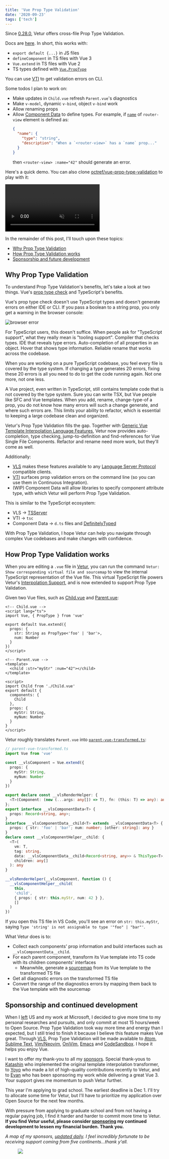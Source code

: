 ```yaml
---
title: 'Vue Prop Type Validation'
date: '2020-09-23'
tags: ['tech']
---
```


Since [0.28.0](https://github.com/vuejs/vetur/releases/tag/v0.28.0), Vetur offers cross-file Prop Type Validation.

Docs are [here](https://vuejs.github.io/vetur/interpolation.html#prop-type-validation). In short, this works with:

- `export default {...}` in JS files
- `defineComponent` in TS files with Vue 3
- `Vue.extend` in TS files with Vue 2
- TS types defined with [`Vue.PropType`](https://vuejs.org/v2/guide/typescript.html#Annotating-Props)

You can use [VTI](https://vuejs.github.io/vetur/vti.html) to get validation errors on CLI.

Some todos I plan to work on:

- Make updates in `Child.vue` refresh `Parent.vue`'s diagnostics
- Make `v-model`, dynamic `v-bind`, object `v-bind` work
- Allow renaming props
- Allow [Component Data](https://vuejs.github.io/vetur/component-data.html) to define types. For example, if [`name`](https://router.vuejs.org/api/#name) of `router-view` element is defined as:
  ```json
  {
    "name": {
      "type": "string",
      "description": "When a `<router-view>` has a `name` prop..."
    }
  }
  ```
  then `<router-view> :name="42"` should generate an error.

Here's a quick demo. You can also clone [octref/vue-prop-type-validation](https://github.com/octref/vue-prop-type-validation) to play with it:

<video autoplay loop muted playsinline controls>
  <source src="/media/vue-prop-type-validation/vue-prop-type-validation.mp4" type="video/mp4">
</video>

In the remainder of this post, I'll touch upon these topics:

- [Why Prop Type Validation](#why-prop-type-validation)
- [How Prop Type Validation works](#how-prop-type-validation-works)
- [Sponsorship and future development](#sponsorship-and-continued-development)

## Why Prop Type Validation

To understand Prop Type Validation's benefits, let's take a look at two things. Vue's [prop type check](https://vuejs.org/v2/guide/components-props.html#Type-Checks) and TypeScript's benefits.

Vue's prop type check doesn't use TypeScript types and doesn't generate errors on either IDE or CLI. If you pass a boolean to a string prop, you only get a warning in the browser console:

![browser error](vue-prop-type-check-error.png)

For TypeScript users, this doesn't suffice. When people ask for "TypeScript support", what they really mean is "tooling support". Compiler that checks types. IDE that reveals type errors. Auto-completion of all properties in an object. Hover that shows type information. Reliable rename that works across the codebase. 

When you are working on a pure TypeScript codebase, you feel every file is covered by the type system. If changing a type generates 20 errors, fixing these 20 errors is all you need to do to get the code running again. Not one more, not one less.

A Vue project, even written in TypeScript, still contains template code that is not covered by the type system. Sure you can write TSX, but Vue people like SFC and Vue templates. When you add, rename, change-type-of a prop, you do not know how many errors will such a change generate, and where such errors are. This limits your ability to refactor, which is essential to keeping a large codebase clean and organized.

Vetur's Prop Type Validation fills the gap. Together with [Generic Vue Template Interpolation Language Features](/generic-vue-template-interpolation-language-features), Vetur now provides auto-completion, type checking, jump-to-definition and find-references for Vue Single File Components. Refactor and rename need more work, but they'll come as well.

Additionally:

- [VLS](https://www.npmjs.com/package/vls) makes these features available to any [Language Server Protocol](https://microsoft.github.io/language-server-protocol/) compatible clients.
- [VTI](https://www.npmjs.com/package/vti) surfaces prop validation errors on the command line (so you can use them in Continuous Integration).
- (WIP) Component Data will allow libraries to specify component attribute type, with which Vetur will perform Prop Type Validation.

This is similar to the TypeScript ecosystem:

- VLS -> [TSServer](https://github.com/Microsoft/TypeScript/wiki/Standalone-Server-(tsserver))
- VTI -> `tsc`
- Component Data -> `d.ts` files and [DefinitelyTyped](https://github.com/DefinitelyTyped/DefinitelyTyped)

With Prop Type Validation, I hope Vetur can help you navigate through complex Vue codebases and make changes with confidence.

## How Prop Type Validation works

When you are editing a `.vue` file in [Vetur](https://github.com/vuejs/vetur), you can run the command `Vetur: Show corresponding virtual file and sourcemap` to view the internal TypeScript representation of the Vue file. This virtual TypeScript file powers Vetur's [Interpolation Support](https://vuejs.github.io/vetur/interpolation.html), and is now extended to support Prop Type Validation.

Given two Vue files, such as [Child.vue](https://github.com/octref/vue-prop-type-validation/blob/master/src/Child.vue) and [Parent.vue](https://github.com/octref/vue-prop-type-validation/blob/master/src/Parent.vue):

```vue
<!-- Child.vue -->
<script lang="ts">
import Vue, { PropType } from 'vue'

export default Vue.extend({
  props: {
    str: String as PropType<'foo' | 'bar'>,
    num: Number
  }
})
</script>
```

```vue
<!-- Parent.vue -->
<template>
  <child :str="myStr" :num="42"></child>
</template>

<script>
import Child from './Child.vue'
export default {
  components: {
    Child
  },
  props: {
    myStr: String,
    myNum: Number
  }
}
</script>
```

Vetur roughly translates `Parent.vue` into [`parent-vue-transformed.ts`](https://github.com/octref/vue-prop-type-validation/blob/master/src/parent-vue-transformed.ts):

```ts
// parent-vue-transformed.ts
import Vue from 'vue'

const __vlsComponent = Vue.extend({
  props: {
    myStr: String,
    myNum: Number
  }
})

export declare const __vlsRenderHelper: {
  <T>(Component: (new (...args: any[]) => T), fn: (this: T) => any): any;
};
export interface __vlsComponentData<T> {
  props: Record<string, any>;
}
interface __vlsComponentData__child<T> extends __vlsComponentData<T> {
  props: { str: 'foo' | 'bar'; num: number; [other: string]: any }
}
declare const __vlsComponentHelper__child: {
  <T>(
    vm: T,
    tag: string,
    data: __vlsComponentData__child<Record<string, any>> & ThisType<T>,
    children: any[]
  ): any
}

__vlsRenderHelper(__vlsComponent, function () {
  __vlsComponentHelper__child(
    this,
    'child',
    { props: { str: this.myStr, num: 42 } },
    []
  )
})
```

If you open this TS file in VS Code, you'll see an error on `str: this.myStr`, saying `Type 'string' is not assignable to type '"foo" | "bar"'`.

What Vetur does is to:
- Collect each components' prop information and build interfaces such as `__vlsComponentData__child`. 
- For each parent component, transform its Vue template into TS code with its children components' interfaces
  - Meanwhile, generate a [sourcemap](https://blog.matsu.io/generic-vue-template-interpolation-language-features#problems) from its Vue template to the transformed TS file
- Get all diagnostic errors on the transformed TS file
- Convert the range of the diagnostics errors by mapping them back to the Vue template with the sourcemap

## Sponsorship and continued development

When I [left](https://blog.matsu.io/on-leaving) US and my work at Microsoft, I decided to give more time to my personal researches and pursuits, and only commit at most 15 hours/week to Open Source. Prop Type Validation took way more time and energy than I expected, but I still tried to finish it because I believe this feature makes Vue great. Through [VLS](https://www.npmjs.com/package/vls), Prop Type Validation will be made available to [Atom](https://atom.io/packages/ide-vue), [Sublime Text](https://packagecontrol.io/packages/LSP-vue), [Vim/Neovim](https://github.com/neoclide/coc-vetur), [OniVim](https://github.com/onivim/oni2/issues/1058), [Emacs](https://github.com/emacs-lsp/lsp-mode) and [CodeSandbox](https://codesandbox.io/post/announcing-codesandbox-v3). I hope it helps you enjoy Vue.

I want to offer my thank-you to all my [sponsors](https://matsu.io/sponsors). Special thank-yous to [Katashin](https://github.com/ktsn) who implemented the original template interpolation transformer, to [Yoyo](https://github.com/yoyo930021) who made a lot of high-quality contributions recently to Vetur, and to [Evan](https://github.com/yyx990803) who has been sponsoring my work while delivering a great Vue 3. Your support gives me momentum to push Vetur further.

This year I'm applying to grad school. The earliest deadline is Dec 1. I'll try to allocate some time for Vetur, but I'll have to prioritize my application over Open Source for the next few months.

With pressure from applying to graduate school and from not having a regular paying job, I find it harder and harder to commit more time to Vetur. **If you find Vetur useful, please consider [sponsoring](https://github.com/sponsors/octref) my continued development to lessen  my financial burden. Thank you.**

*A map of my sponsors, [updated daily](https://github.com/octref/sponsors-map). I feel incredibly fortunate to be receiving support coming from five continents...thank y'all.*

<div class="gallery">
<figure>
  <a target="_blank" href="https://matsu.io/sponsors">
    <img src="/media/vue-prop-type-validation/sponsors.png" />
  </a>
</figure>
</div>
